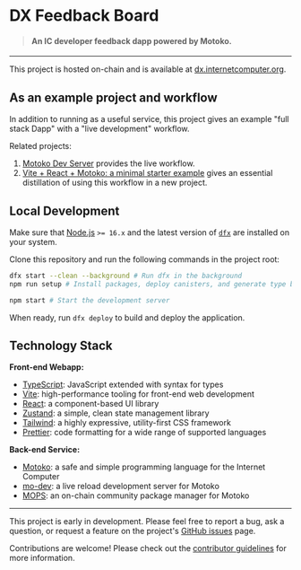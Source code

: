 # DX Feedback Board

> #### An IC developer feedback dapp powered by Motoko.

---

This project is hosted on-chain and is available at [dx.internetcomputer.org](https://dx.internetcomputer.org).

## As an example project and workflow

In addition to running as a useful service, this project gives an example "full stack Dapp" with a "live development" workflow.

Related projects:

1. [Motoko Dev Server](https://github.com/dfinity/motoko-dev-server) provides the live workflow.
2. [Vite + React + Motoko: a minimal starter example](https://github.com/rvanasa/vite-react-motoko) gives an essential distillation of using this workflow in a new project.


## Local Development

Make sure that [Node.js](https://nodejs.org/en/) `>= 16.x` and the latest version of [`dfx`](https://internetcomputer.org/docs/current/developer-docs/build/install-upgrade-remove) are installed on your system.

Clone this repository and run the following commands in the project root:

```sh
dfx start --clean --background # Run dfx in the background
npm run setup # Install packages, deploy canisters, and generate type bindings

npm start # Start the development server
```

When ready, run `dfx deploy` to build and deploy the application.

## Technology Stack

**Front-end Webapp:**
- [TypeScript](https://www.typescriptlang.org/): JavaScript extended with syntax for types
- [Vite](https://vitejs.dev/): high-performance tooling for front-end web development
- [React](https://reactjs.org/): a component-based UI library
- [Zustand](https://www.npmjs.com/package/zustand): a simple, clean state management library
- [Tailwind](https://tailwindcss.com/): a highly expressive, utility-first CSS framework
- [Prettier](https://prettier.io/): code formatting for a wide range of supported languages

**Back-end Service:**
- [Motoko](https://github.com/dfinity/motoko#readme): a safe and simple programming language for the Internet Computer
- [mo-dev](https://github.com/dfinity/motoko-dev-server#readme): a live reload development server for Motoko
- [MOPS](https://j4mwm-bqaaa-aaaam-qajbq-cai.ic0.app/): an on-chain community package manager for Motoko

---

This project is early in development. Please feel free to report a bug, ask a question, or request a feature on the project's [GitHub issues](https://github.com/dfinity/feedback/issues) page.

Contributions are welcome! Please check out the [contributor guidelines](https://github.com/dfinity/feedback/blob/main/.github/CONTRIBUTING.md) for more information.
